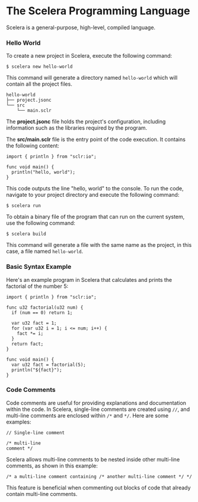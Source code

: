 # The Scelera Programming Language

Scelera is a general-purpose, high-level, compiled language.

### Hello World

To create a new project in Scelera, execute the following command:
```
$ scelera new hello-world
```

This command will generate a directory named `hello-world` which will contain all the project files.
```
hello-world
├── project.jsonc
└── src
    └── main.sclr
```

The **project.jsonc** file holds the project's configuration, including information such as the libraries required by the program.

The **src/main.sclr** file is the entry point of the code execution. It contains the following content:
```
import { println } from "sclr:io";

func void main() {
  println("hello, world");
}
```

This code outputs the line "hello, world" to the console. To run the code, navigate to your project directory and execute the following command:
```
$ scelera run
```

To obtain a binary file of the program that can run on the current system, use the following command:
```
$ scelera build
```
This command will generate a file with the same name as the project, in this case, a file named `hello-world`.

### Basic Syntax Example

Here's an example program in Scelera that calculates and prints the factorial of the number 5:
```
import { println } from "sclr:io";

func u32 factorial(u32 num) {
  if (num == 0) return 1;

  var u32 fact = 1;
  for (var u32 i = 1; i <= num; i++) {
    fact *= i;
  }
  return fact;
}

func void main() {
  var u32 fact = factorial(5);
  println("${fact}");
}
```

### Code Comments

Code comments are useful for providing explanations and documentation within the code. In Scelera, single-line comments are created using `//`, and multi-line comments are enclosed within `/*` and `*/`. Here are some examples:
```
// Single-line comment

/* multi-line
comment */
```
Scelera allows multi-line comments to be nested inside other multi-line comments, as shown in this example:
```
/* a multi-line comment containing /* another multi-line comment */ */
```
This feature is beneficial when commenting out blocks of code that already contain multi-line comments.

